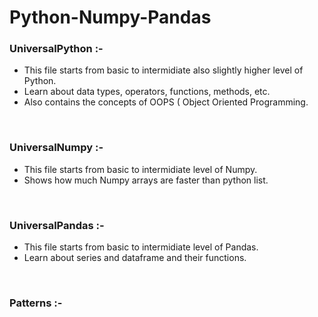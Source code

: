 # Python-Numpy-Pandas

### UniversalPython :- 
- This file starts from basic to intermidiate also slightly higher level of Python.
- Learn about data types, operators, functions, methods, etc.
- Also contains the concepts of OOPS ( Object Oriented Programming.
<br/>

### UniversalNumpy :- 
- This file starts from basic to intermidiate level of Numpy.
- Shows how much Numpy arrays are faster than python list.
<br/>

### UniversalPandas :- 
- This file starts from basic to intermidiate level of Pandas.
- Learn about series and dataframe and their functions.
<br/>

### Patterns :-

